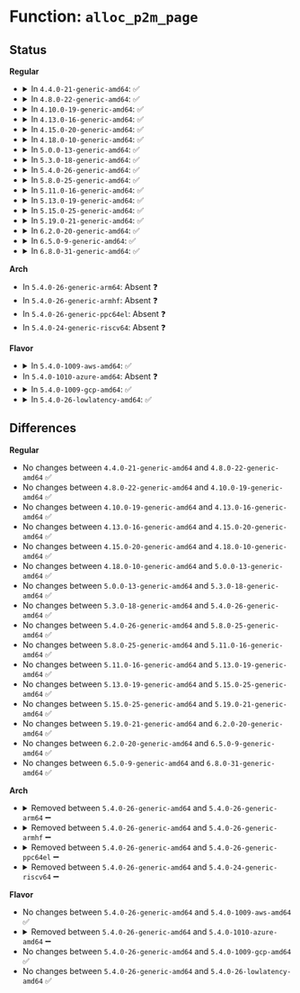 # Function: <code>alloc_p2m_page</code>

## Status
<b>Regular</b>
<ul>
<li>
<details>
<summary>In <code>4.4.0-21-generic-amd64</code>: ✅</summary>

```c
void * alloc_p2m_page()
```

```json
{
  "name": "alloc_p2m_page",
  "collision_type": "Unique Static",
  "inline_type": "No",
  "funcs": [
    {
      "addr": 18446744071587332608,
      "name": "alloc_p2m_page",
      "external": false,
      "loc": "arch/x86/xen/p2m.c:180",
      "file": "arch/x86/xen/p2m.c",
      "inline": "seen, unknown",
      "caller_inline": [],
      "caller_func": [
        "arch/x86/xen/p2m.c:xen_alloc_p2m_entry",
        "arch/x86/xen/p2m.c:xen_alloc_p2m_entry",
        "arch/x86/xen/p2m.c:xen_alloc_p2m_entry",
        "arch/x86/xen/p2m.c:xen_vmalloc_p2m_tree",
        "arch/x86/xen/p2m.c:xen_vmalloc_p2m_tree",
        "arch/x86/xen/p2m.c:xen_vmalloc_p2m_tree",
        "arch/x86/xen/p2m.c:xen_vmalloc_p2m_tree",
        "arch/x86/xen/p2m.c:xen_vmalloc_p2m_tree",
        "arch/x86/xen/p2m.c:xen_build_mfn_list_list",
        "arch/x86/xen/p2m.c:xen_build_mfn_list_list",
        "arch/x86/xen/p2m.c:xen_build_mfn_list_list",
        "arch/x86/xen/p2m.c:xen_build_mfn_list_list"
      ]
    }
  ],
  "symbols": [
    {
      "addr": 18446744071587332608,
      "name": "alloc_p2m_page",
      "section": ".text",
      "bind": "STB_LOCAL",
      "size": 51
    }
  ]
}
```
</details>
</li>
<li>
<details>
<summary>In <code>4.8.0-22-generic-amd64</code>: ✅</summary>

```c
void * alloc_p2m_page()
```

```json
{
  "name": "alloc_p2m_page",
  "collision_type": "Unique Static",
  "inline_type": "No",
  "funcs": [
    {
      "addr": 18446744071587831024,
      "name": "alloc_p2m_page",
      "external": false,
      "loc": "arch/x86/xen/p2m.c:180",
      "file": "arch/x86/xen/p2m.c",
      "inline": "seen, unknown",
      "caller_inline": [],
      "caller_func": [
        "arch/x86/xen/p2m.c:xen_alloc_p2m_entry",
        "arch/x86/xen/p2m.c:xen_alloc_p2m_entry",
        "arch/x86/xen/p2m.c:xen_alloc_p2m_entry",
        "arch/x86/xen/p2m.c:xen_build_mfn_list_list",
        "arch/x86/xen/p2m.c:xen_build_mfn_list_list",
        "arch/x86/xen/p2m.c:xen_build_mfn_list_list",
        "arch/x86/xen/p2m.c:xen_build_mfn_list_list",
        "arch/x86/xen/p2m.c:xen_vmalloc_p2m_tree",
        "arch/x86/xen/p2m.c:xen_vmalloc_p2m_tree",
        "arch/x86/xen/p2m.c:xen_vmalloc_p2m_tree",
        "arch/x86/xen/p2m.c:xen_vmalloc_p2m_tree",
        "arch/x86/xen/p2m.c:xen_vmalloc_p2m_tree"
      ]
    }
  ],
  "symbols": [
    {
      "addr": 18446744071587831024,
      "name": "alloc_p2m_page",
      "section": ".text",
      "bind": "STB_LOCAL",
      "size": 51
    }
  ]
}
```
</details>
</li>
<li>
<details>
<summary>In <code>4.10.0-19-generic-amd64</code>: ✅</summary>

```c
void * alloc_p2m_page()
```

```json
{
  "name": "alloc_p2m_page",
  "collision_type": "Unique Static",
  "inline_type": "No",
  "funcs": [
    {
      "addr": 18446744071588046352,
      "name": "alloc_p2m_page",
      "external": false,
      "loc": "arch/x86/xen/p2m.c:180",
      "file": "arch/x86/xen/p2m.c",
      "inline": "seen, unknown",
      "caller_inline": [],
      "caller_func": [
        "arch/x86/xen/p2m.c:xen_alloc_p2m_entry",
        "arch/x86/xen/p2m.c:xen_alloc_p2m_entry",
        "arch/x86/xen/p2m.c:xen_alloc_p2m_entry",
        "arch/x86/xen/p2m.c:xen_build_mfn_list_list",
        "arch/x86/xen/p2m.c:xen_build_mfn_list_list",
        "arch/x86/xen/p2m.c:xen_build_mfn_list_list",
        "arch/x86/xen/p2m.c:xen_build_mfn_list_list",
        "arch/x86/xen/p2m.c:xen_vmalloc_p2m_tree",
        "arch/x86/xen/p2m.c:xen_vmalloc_p2m_tree",
        "arch/x86/xen/p2m.c:xen_vmalloc_p2m_tree",
        "arch/x86/xen/p2m.c:xen_vmalloc_p2m_tree",
        "arch/x86/xen/p2m.c:xen_vmalloc_p2m_tree"
      ]
    }
  ],
  "symbols": [
    {
      "addr": 18446744071588046352,
      "name": "alloc_p2m_page",
      "section": ".text",
      "bind": "STB_LOCAL",
      "size": 51
    }
  ]
}
```
</details>
</li>
<li>
<details>
<summary>In <code>4.13.0-16-generic-amd64</code>: ✅</summary>

```c
void * alloc_p2m_page()
```

```json
{
  "name": "alloc_p2m_page",
  "collision_type": "Unique Static",
  "inline_type": "No",
  "funcs": [
    {
      "addr": 18446744071588273376,
      "name": "alloc_p2m_page",
      "external": false,
      "loc": "arch/x86/xen/p2m.c:180",
      "file": "arch/x86/xen/p2m.c",
      "inline": "seen, unknown",
      "caller_inline": [],
      "caller_func": [
        "arch/x86/xen/p2m.c:xen_alloc_p2m_entry",
        "arch/x86/xen/p2m.c:xen_alloc_p2m_entry",
        "arch/x86/xen/p2m.c:xen_alloc_p2m_entry",
        "arch/x86/xen/p2m.c:xen_build_mfn_list_list",
        "arch/x86/xen/p2m.c:xen_build_mfn_list_list",
        "arch/x86/xen/p2m.c:xen_build_mfn_list_list",
        "arch/x86/xen/p2m.c:xen_build_mfn_list_list",
        "arch/x86/xen/p2m.c:xen_vmalloc_p2m_tree",
        "arch/x86/xen/p2m.c:xen_vmalloc_p2m_tree",
        "arch/x86/xen/p2m.c:xen_vmalloc_p2m_tree",
        "arch/x86/xen/p2m.c:xen_vmalloc_p2m_tree",
        "arch/x86/xen/p2m.c:xen_vmalloc_p2m_tree"
      ]
    }
  ],
  "symbols": [
    {
      "addr": 18446744071588273376,
      "name": "alloc_p2m_page",
      "section": ".text",
      "bind": "STB_LOCAL",
      "size": 51
    }
  ]
}
```
</details>
</li>
<li>
<details>
<summary>In <code>4.15.0-20-generic-amd64</code>: ✅</summary>

```c
void * alloc_p2m_page()
```

```json
{
  "name": "alloc_p2m_page",
  "collision_type": "Unique Static",
  "inline_type": "No",
  "funcs": [
    {
      "addr": 18446744071588838784,
      "name": "alloc_p2m_page",
      "external": false,
      "loc": "arch/x86/xen/p2m.c:180",
      "file": "arch/x86/xen/p2m.c",
      "inline": "seen, unknown",
      "caller_inline": [],
      "caller_func": [
        "arch/x86/xen/p2m.c:xen_alloc_p2m_entry",
        "arch/x86/xen/p2m.c:xen_alloc_p2m_entry",
        "arch/x86/xen/p2m.c:xen_alloc_p2m_entry",
        "arch/x86/xen/p2m.c:xen_build_mfn_list_list",
        "arch/x86/xen/p2m.c:xen_build_mfn_list_list",
        "arch/x86/xen/p2m.c:xen_build_mfn_list_list",
        "arch/x86/xen/p2m.c:xen_build_mfn_list_list",
        "arch/x86/xen/p2m.c:xen_vmalloc_p2m_tree",
        "arch/x86/xen/p2m.c:xen_vmalloc_p2m_tree",
        "arch/x86/xen/p2m.c:xen_vmalloc_p2m_tree",
        "arch/x86/xen/p2m.c:xen_vmalloc_p2m_tree",
        "arch/x86/xen/p2m.c:xen_vmalloc_p2m_tree"
      ]
    }
  ],
  "symbols": [
    {
      "addr": 18446744071588838784,
      "name": "alloc_p2m_page",
      "section": ".text",
      "bind": "STB_LOCAL",
      "size": 51
    }
  ]
}
```
</details>
</li>
<li>
<details>
<summary>In <code>4.18.0-10-generic-amd64</code>: ✅</summary>

```c
void * alloc_p2m_page()
```

```json
{
  "name": "alloc_p2m_page",
  "collision_type": "Unique Static",
  "inline_type": "No",
  "funcs": [
    {
      "addr": 18446744071589218112,
      "name": "alloc_p2m_page",
      "external": false,
      "loc": "arch/x86/xen/p2m.c:180",
      "file": "arch/x86/xen/p2m.c",
      "inline": "seen, unknown",
      "caller_inline": [],
      "caller_func": [
        "arch/x86/xen/p2m.c:xen_alloc_p2m_entry",
        "arch/x86/xen/p2m.c:xen_alloc_p2m_entry",
        "arch/x86/xen/p2m.c:xen_alloc_p2m_entry",
        "arch/x86/xen/p2m.c:xen_build_mfn_list_list",
        "arch/x86/xen/p2m.c:xen_build_mfn_list_list",
        "arch/x86/xen/p2m.c:xen_build_mfn_list_list",
        "arch/x86/xen/p2m.c:xen_build_mfn_list_list",
        "arch/x86/xen/p2m.c:xen_vmalloc_p2m_tree",
        "arch/x86/xen/p2m.c:xen_vmalloc_p2m_tree",
        "arch/x86/xen/p2m.c:xen_vmalloc_p2m_tree",
        "arch/x86/xen/p2m.c:xen_vmalloc_p2m_tree",
        "arch/x86/xen/p2m.c:xen_vmalloc_p2m_tree"
      ]
    }
  ],
  "symbols": [
    {
      "addr": 18446744071589218112,
      "name": "alloc_p2m_page",
      "section": ".text",
      "bind": "STB_LOCAL",
      "size": 51
    }
  ]
}
```
</details>
</li>
<li>
<details>
<summary>In <code>5.0.0-13-generic-amd64</code>: ✅</summary>

```c
void * alloc_p2m_page()
```

```json
{
  "name": "alloc_p2m_page",
  "collision_type": "Unique Static",
  "inline_type": "No",
  "funcs": [
    {
      "addr": 18446744071589460144,
      "name": "alloc_p2m_page",
      "external": false,
      "loc": "arch/x86/xen/p2m.c:182",
      "file": "arch/x86/xen/p2m.c",
      "inline": "seen, unknown",
      "caller_inline": [],
      "caller_func": [
        "arch/x86/xen/p2m.c:xen_alloc_p2m_entry",
        "arch/x86/xen/p2m.c:xen_alloc_p2m_entry",
        "arch/x86/xen/p2m.c:xen_alloc_p2m_entry",
        "arch/x86/xen/p2m.c:xen_build_mfn_list_list",
        "arch/x86/xen/p2m.c:xen_build_mfn_list_list",
        "arch/x86/xen/p2m.c:xen_build_mfn_list_list",
        "arch/x86/xen/p2m.c:xen_build_mfn_list_list",
        "arch/x86/xen/p2m.c:xen_vmalloc_p2m_tree",
        "arch/x86/xen/p2m.c:xen_vmalloc_p2m_tree",
        "arch/x86/xen/p2m.c:xen_vmalloc_p2m_tree",
        "arch/x86/xen/p2m.c:xen_vmalloc_p2m_tree",
        "arch/x86/xen/p2m.c:xen_vmalloc_p2m_tree"
      ]
    }
  ],
  "symbols": [
    {
      "addr": 18446744071589460144,
      "name": "alloc_p2m_page",
      "section": ".text",
      "bind": "STB_LOCAL",
      "size": 57
    }
  ]
}
```
</details>
</li>
<li>
<details>
<summary>In <code>5.3.0-18-generic-amd64</code>: ✅</summary>

```c
void * alloc_p2m_page()
```

```json
{
  "name": "alloc_p2m_page",
  "collision_type": "Unique Static",
  "inline_type": "No",
  "funcs": [
    {
      "addr": 18446744071589920896,
      "name": "alloc_p2m_page",
      "external": false,
      "loc": "arch/x86/xen/p2m.c:182",
      "file": "arch/x86/xen/p2m.c",
      "inline": "seen, unknown",
      "caller_inline": [],
      "caller_func": [
        "arch/x86/xen/p2m.c:xen_alloc_p2m_entry",
        "arch/x86/xen/p2m.c:xen_alloc_p2m_entry",
        "arch/x86/xen/p2m.c:xen_alloc_p2m_entry",
        "arch/x86/xen/p2m.c:xen_rebuild_p2m_list",
        "arch/x86/xen/p2m.c:xen_rebuild_p2m_list",
        "arch/x86/xen/p2m.c:xen_rebuild_p2m_list",
        "arch/x86/xen/p2m.c:xen_rebuild_p2m_list",
        "arch/x86/xen/p2m.c:xen_rebuild_p2m_list",
        "arch/x86/xen/p2m.c:xen_build_mfn_list_list",
        "arch/x86/xen/p2m.c:xen_build_mfn_list_list",
        "arch/x86/xen/p2m.c:xen_build_mfn_list_list",
        "arch/x86/xen/p2m.c:xen_build_mfn_list_list"
      ]
    }
  ],
  "symbols": [
    {
      "addr": 18446744071589920896,
      "name": "alloc_p2m_page",
      "section": ".text",
      "bind": "STB_LOCAL",
      "size": 89
    }
  ]
}
```
</details>
</li>
<li>
<details>
<summary>In <code>5.4.0-26-generic-amd64</code>: ✅</summary>

```c
void * alloc_p2m_page()
```

```json
{
  "name": "alloc_p2m_page",
  "collision_type": "Unique Static",
  "inline_type": "No",
  "funcs": [
    {
      "addr": 18446744071590147088,
      "name": "alloc_p2m_page",
      "external": false,
      "loc": "arch/x86/xen/p2m.c:182",
      "file": "arch/x86/xen/p2m.c",
      "inline": "seen, unknown",
      "caller_inline": [],
      "caller_func": [
        "arch/x86/xen/p2m.c:xen_alloc_p2m_entry",
        "arch/x86/xen/p2m.c:xen_alloc_p2m_entry",
        "arch/x86/xen/p2m.c:xen_alloc_p2m_entry",
        "arch/x86/xen/p2m.c:xen_rebuild_p2m_list",
        "arch/x86/xen/p2m.c:xen_rebuild_p2m_list",
        "arch/x86/xen/p2m.c:xen_rebuild_p2m_list",
        "arch/x86/xen/p2m.c:xen_rebuild_p2m_list",
        "arch/x86/xen/p2m.c:xen_rebuild_p2m_list",
        "arch/x86/xen/p2m.c:xen_build_mfn_list_list",
        "arch/x86/xen/p2m.c:xen_build_mfn_list_list",
        "arch/x86/xen/p2m.c:xen_build_mfn_list_list",
        "arch/x86/xen/p2m.c:xen_build_mfn_list_list"
      ]
    }
  ],
  "symbols": [
    {
      "addr": 18446744071590147088,
      "name": "alloc_p2m_page",
      "section": ".text",
      "bind": "STB_LOCAL",
      "size": 89
    }
  ]
}
```
</details>
</li>
<li>
<details>
<summary>In <code>5.8.0-25-generic-amd64</code>: ✅</summary>

```c
void * alloc_p2m_page()
```

```json
{
  "name": "alloc_p2m_page",
  "collision_type": "Unique Static",
  "inline_type": "No",
  "funcs": [
    {
      "addr": 18446744071591165584,
      "name": "alloc_p2m_page",
      "external": false,
      "loc": "arch/x86/xen/p2m.c:182",
      "file": "arch/x86/xen/p2m.c",
      "inline": "seen, unknown",
      "caller_inline": [],
      "caller_func": [
        "arch/x86/xen/p2m.c:xen_alloc_p2m_entry",
        "arch/x86/xen/p2m.c:xen_alloc_p2m_entry",
        "arch/x86/xen/p2m.c:alloc_p2m_pmd",
        "arch/x86/xen/p2m.c:xen_rebuild_p2m_list",
        "arch/x86/xen/p2m.c:xen_rebuild_p2m_list",
        "arch/x86/xen/p2m.c:xen_rebuild_p2m_list",
        "arch/x86/xen/p2m.c:xen_rebuild_p2m_list",
        "arch/x86/xen/p2m.c:xen_rebuild_p2m_list",
        "arch/x86/xen/p2m.c:xen_build_mfn_list_list",
        "arch/x86/xen/p2m.c:xen_build_mfn_list_list",
        "arch/x86/xen/p2m.c:xen_build_mfn_list_list",
        "arch/x86/xen/p2m.c:xen_build_mfn_list_list"
      ]
    }
  ],
  "symbols": [
    {
      "addr": 18446744071591165584,
      "name": "alloc_p2m_page",
      "section": ".text",
      "bind": "STB_LOCAL",
      "size": 89
    }
  ]
}
```
</details>
</li>
<li>
<details>
<summary>In <code>5.11.0-16-generic-amd64</code>: ✅</summary>

```c
void * alloc_p2m_page()
```

```json
{
  "name": "alloc_p2m_page",
  "collision_type": "Unique Static",
  "inline_type": "No",
  "funcs": [
    {
      "addr": 18446744071591661088,
      "name": "alloc_p2m_page",
      "external": false,
      "loc": "arch/x86/xen/p2m.c:182",
      "file": "arch/x86/xen/p2m.c",
      "inline": "seen, unknown",
      "caller_inline": [],
      "caller_func": [
        "arch/x86/xen/p2m.c:xen_alloc_p2m_entry",
        "arch/x86/xen/p2m.c:xen_alloc_p2m_entry",
        "arch/x86/xen/p2m.c:alloc_p2m_pmd",
        "arch/x86/xen/p2m.c:xen_rebuild_p2m_list",
        "arch/x86/xen/p2m.c:xen_rebuild_p2m_list",
        "arch/x86/xen/p2m.c:xen_rebuild_p2m_list",
        "arch/x86/xen/p2m.c:xen_rebuild_p2m_list",
        "arch/x86/xen/p2m.c:xen_rebuild_p2m_list",
        "arch/x86/xen/p2m.c:xen_build_mfn_list_list",
        "arch/x86/xen/p2m.c:xen_build_mfn_list_list",
        "arch/x86/xen/p2m.c:xen_build_mfn_list_list",
        "arch/x86/xen/p2m.c:xen_build_mfn_list_list"
      ]
    }
  ],
  "symbols": [
    {
      "addr": 18446744071591661088,
      "name": "alloc_p2m_page",
      "section": ".text",
      "bind": "STB_LOCAL",
      "size": 91
    }
  ]
}
```
</details>
</li>
<li>
<details>
<summary>In <code>5.13.0-19-generic-amd64</code>: ✅</summary>

```c
void * alloc_p2m_page()
```

```json
{
  "name": "alloc_p2m_page",
  "collision_type": "Unique Static",
  "inline_type": "No",
  "funcs": [
    {
      "addr": 18446744071591604704,
      "name": "alloc_p2m_page",
      "external": false,
      "loc": "arch/x86/xen/p2m.c:182",
      "file": "arch/x86/xen/p2m.c",
      "inline": "seen, unknown",
      "caller_inline": [],
      "caller_func": [
        "arch/x86/xen/p2m.c:xen_alloc_p2m_entry",
        "arch/x86/xen/p2m.c:xen_alloc_p2m_entry",
        "arch/x86/xen/p2m.c:alloc_p2m_pmd",
        "arch/x86/xen/p2m.c:xen_rebuild_p2m_list",
        "arch/x86/xen/p2m.c:xen_rebuild_p2m_list",
        "arch/x86/xen/p2m.c:xen_rebuild_p2m_list",
        "arch/x86/xen/p2m.c:xen_rebuild_p2m_list",
        "arch/x86/xen/p2m.c:xen_rebuild_p2m_list",
        "arch/x86/xen/p2m.c:xen_build_mfn_list_list",
        "arch/x86/xen/p2m.c:xen_build_mfn_list_list",
        "arch/x86/xen/p2m.c:xen_build_mfn_list_list",
        "arch/x86/xen/p2m.c:xen_build_mfn_list_list"
      ]
    }
  ],
  "symbols": [
    {
      "addr": 18446744071591604704,
      "name": "alloc_p2m_page",
      "section": ".text",
      "bind": "STB_LOCAL",
      "size": 91
    }
  ]
}
```
</details>
</li>
<li>
<details>
<summary>In <code>5.15.0-25-generic-amd64</code>: ✅</summary>

```c
void * alloc_p2m_page()
```

```json
{
  "name": "alloc_p2m_page",
  "collision_type": "Unique Static",
  "inline_type": "No",
  "funcs": [
    {
      "addr": 18446744071592777808,
      "name": "alloc_p2m_page",
      "external": false,
      "loc": "arch/x86/xen/p2m.c:182",
      "file": "arch/x86/xen/p2m.c",
      "inline": "seen, unknown",
      "caller_inline": [],
      "caller_func": [
        "arch/x86/xen/p2m.c:xen_alloc_p2m_entry",
        "arch/x86/xen/p2m.c:xen_alloc_p2m_entry",
        "arch/x86/xen/p2m.c:alloc_p2m_pmd",
        "arch/x86/xen/p2m.c:xen_rebuild_p2m_list",
        "arch/x86/xen/p2m.c:xen_rebuild_p2m_list",
        "arch/x86/xen/p2m.c:xen_rebuild_p2m_list",
        "arch/x86/xen/p2m.c:xen_rebuild_p2m_list",
        "arch/x86/xen/p2m.c:xen_rebuild_p2m_list",
        "arch/x86/xen/p2m.c:xen_build_mfn_list_list",
        "arch/x86/xen/p2m.c:xen_build_mfn_list_list",
        "arch/x86/xen/p2m.c:xen_build_mfn_list_list",
        "arch/x86/xen/p2m.c:xen_build_mfn_list_list"
      ]
    }
  ],
  "symbols": [
    {
      "addr": 18446744071592777808,
      "name": "alloc_p2m_page",
      "section": ".text",
      "bind": "STB_LOCAL",
      "size": 91
    }
  ]
}
```
</details>
</li>
<li>
<details>
<summary>In <code>5.19.0-21-generic-amd64</code>: ✅</summary>

```c
void * alloc_p2m_page()
```

```json
{
  "name": "alloc_p2m_page",
  "collision_type": "Unique Static",
  "inline_type": "No",
  "funcs": [
    {
      "addr": 18446744071594675536,
      "name": "alloc_p2m_page",
      "external": false,
      "loc": "arch/x86/xen/p2m.c:182",
      "file": "arch/x86/xen/p2m.c",
      "inline": "seen, unknown",
      "caller_inline": [],
      "caller_func": [
        "arch/x86/xen/p2m.c:xen_alloc_p2m_entry",
        "arch/x86/xen/p2m.c:xen_alloc_p2m_entry",
        "arch/x86/xen/p2m.c:alloc_p2m_pmd",
        "arch/x86/xen/p2m.c:xen_rebuild_p2m_list",
        "arch/x86/xen/p2m.c:xen_rebuild_p2m_list",
        "arch/x86/xen/p2m.c:xen_rebuild_p2m_list",
        "arch/x86/xen/p2m.c:xen_rebuild_p2m_list",
        "arch/x86/xen/p2m.c:xen_rebuild_p2m_list",
        "arch/x86/xen/p2m.c:xen_build_mfn_list_list",
        "arch/x86/xen/p2m.c:xen_build_mfn_list_list",
        "arch/x86/xen/p2m.c:xen_build_mfn_list_list",
        "arch/x86/xen/p2m.c:xen_build_mfn_list_list"
      ]
    }
  ],
  "symbols": [
    {
      "addr": 18446744071594675536,
      "name": "alloc_p2m_page",
      "section": ".text",
      "bind": "STB_LOCAL",
      "size": 106
    }
  ]
}
```
</details>
</li>
<li>
<details>
<summary>In <code>6.2.0-20-generic-amd64</code>: ✅</summary>

```c
void * alloc_p2m_page()
```

```json
{
  "name": "alloc_p2m_page",
  "collision_type": "Unique Static",
  "inline_type": "No",
  "funcs": [
    {
      "addr": 18446744071596410896,
      "name": "alloc_p2m_page",
      "external": false,
      "loc": "arch/x86/xen/p2m.c:177",
      "file": "arch/x86/xen/p2m.c",
      "inline": "seen, unknown",
      "caller_inline": [],
      "caller_func": [
        "arch/x86/xen/p2m.c:xen_alloc_p2m_entry",
        "arch/x86/xen/p2m.c:xen_alloc_p2m_entry",
        "arch/x86/xen/p2m.c:alloc_p2m_pmd",
        "arch/x86/xen/p2m.c:xen_rebuild_p2m_list",
        "arch/x86/xen/p2m.c:xen_rebuild_p2m_list",
        "arch/x86/xen/p2m.c:xen_rebuild_p2m_list",
        "arch/x86/xen/p2m.c:xen_rebuild_p2m_list",
        "arch/x86/xen/p2m.c:xen_rebuild_p2m_list",
        "arch/x86/xen/p2m.c:xen_build_mfn_list_list",
        "arch/x86/xen/p2m.c:xen_build_mfn_list_list",
        "arch/x86/xen/p2m.c:xen_build_mfn_list_list",
        "arch/x86/xen/p2m.c:xen_build_mfn_list_list"
      ]
    }
  ],
  "symbols": [
    {
      "addr": 18446744071596410896,
      "name": "alloc_p2m_page",
      "section": ".text",
      "bind": "STB_LOCAL",
      "size": 106
    }
  ]
}
```
</details>
</li>
<li>
<details>
<summary>In <code>6.5.0-9-generic-amd64</code>: ✅</summary>

```c
void * alloc_p2m_page()
```

```json
{
  "name": "alloc_p2m_page",
  "collision_type": "Unique Static",
  "inline_type": "No",
  "funcs": [
    {
      "addr": 18446744071596950720,
      "name": "alloc_p2m_page",
      "external": false,
      "loc": "arch/x86/xen/p2m.c:177",
      "file": "arch/x86/xen/p2m.c",
      "inline": "seen, unknown",
      "caller_inline": [],
      "caller_func": [
        "arch/x86/xen/p2m.c:xen_alloc_p2m_entry",
        "arch/x86/xen/p2m.c:xen_alloc_p2m_entry",
        "arch/x86/xen/p2m.c:alloc_p2m_pmd",
        "arch/x86/xen/p2m.c:xen_rebuild_p2m_list",
        "arch/x86/xen/p2m.c:xen_rebuild_p2m_list",
        "arch/x86/xen/p2m.c:xen_rebuild_p2m_list",
        "arch/x86/xen/p2m.c:xen_rebuild_p2m_list",
        "arch/x86/xen/p2m.c:xen_rebuild_p2m_list",
        "arch/x86/xen/p2m.c:xen_build_mfn_list_list",
        "arch/x86/xen/p2m.c:xen_build_mfn_list_list",
        "arch/x86/xen/p2m.c:xen_build_mfn_list_list",
        "arch/x86/xen/p2m.c:xen_build_mfn_list_list"
      ]
    }
  ],
  "symbols": [
    {
      "addr": 18446744071596950720,
      "name": "alloc_p2m_page",
      "section": ".text",
      "bind": "STB_LOCAL",
      "size": 106
    }
  ]
}
```
</details>
</li>
<li>
<details>
<summary>In <code>6.8.0-31-generic-amd64</code>: ✅</summary>

```c
void * alloc_p2m_page()
```

```json
{
  "name": "alloc_p2m_page",
  "collision_type": "Unique Static",
  "inline_type": "No",
  "funcs": [
    {
      "addr": 18446744071597878240,
      "name": "alloc_p2m_page",
      "external": false,
      "loc": "arch/x86/xen/p2m.c:177",
      "file": "arch/x86/xen/p2m.c",
      "inline": "seen, unknown",
      "caller_inline": [],
      "caller_func": [
        "arch/x86/xen/p2m.c:xen_alloc_p2m_entry",
        "arch/x86/xen/p2m.c:xen_alloc_p2m_entry",
        "arch/x86/xen/p2m.c:alloc_p2m_pmd",
        "arch/x86/xen/p2m.c:xen_rebuild_p2m_list",
        "arch/x86/xen/p2m.c:xen_rebuild_p2m_list",
        "arch/x86/xen/p2m.c:xen_rebuild_p2m_list",
        "arch/x86/xen/p2m.c:xen_rebuild_p2m_list",
        "arch/x86/xen/p2m.c:xen_rebuild_p2m_list",
        "arch/x86/xen/p2m.c:xen_build_mfn_list_list",
        "arch/x86/xen/p2m.c:xen_build_mfn_list_list",
        "arch/x86/xen/p2m.c:xen_build_mfn_list_list",
        "arch/x86/xen/p2m.c:xen_build_mfn_list_list"
      ]
    }
  ],
  "symbols": [
    {
      "addr": 18446744071597878240,
      "name": "alloc_p2m_page",
      "section": ".text",
      "bind": "STB_LOCAL",
      "size": 106
    }
  ]
}
```
</details>
</li>
</ul>
<b>Arch</b>
<ul>
<li>
In <code>5.4.0-26-generic-arm64</code>: Absent ❓
</li>
<li>
In <code>5.4.0-26-generic-armhf</code>: Absent ❓
</li>
<li>
In <code>5.4.0-26-generic-ppc64el</code>: Absent ❓
</li>
<li>
In <code>5.4.0-24-generic-riscv64</code>: Absent ❓
</li>
</ul>
<b>Flavor</b>
<ul>
<li>
<details>
<summary>In <code>5.4.0-1009-aws-amd64</code>: ✅</summary>

```c
void * alloc_p2m_page()
```

```json
{
  "name": "alloc_p2m_page",
  "collision_type": "Unique Static",
  "inline_type": "No",
  "funcs": [
    {
      "addr": 18446744071589749376,
      "name": "alloc_p2m_page",
      "external": false,
      "loc": "arch/x86/xen/p2m.c:182",
      "file": "arch/x86/xen/p2m.c",
      "inline": "seen, unknown",
      "caller_inline": [],
      "caller_func": [
        "arch/x86/xen/p2m.c:xen_alloc_p2m_entry",
        "arch/x86/xen/p2m.c:xen_alloc_p2m_entry",
        "arch/x86/xen/p2m.c:xen_alloc_p2m_entry",
        "arch/x86/xen/p2m.c:xen_rebuild_p2m_list",
        "arch/x86/xen/p2m.c:xen_rebuild_p2m_list",
        "arch/x86/xen/p2m.c:xen_rebuild_p2m_list",
        "arch/x86/xen/p2m.c:xen_rebuild_p2m_list",
        "arch/x86/xen/p2m.c:xen_rebuild_p2m_list",
        "arch/x86/xen/p2m.c:xen_build_mfn_list_list",
        "arch/x86/xen/p2m.c:xen_build_mfn_list_list",
        "arch/x86/xen/p2m.c:xen_build_mfn_list_list",
        "arch/x86/xen/p2m.c:xen_build_mfn_list_list"
      ]
    }
  ],
  "symbols": [
    {
      "addr": 18446744071589749376,
      "name": "alloc_p2m_page",
      "section": ".text",
      "bind": "STB_LOCAL",
      "size": 89
    }
  ]
}
```
</details>
</li>
<li>
In <code>5.4.0-1010-azure-amd64</code>: Absent ❓
</li>
<li>
<details>
<summary>In <code>5.4.0-1009-gcp-amd64</code>: ✅</summary>

```c
void * alloc_p2m_page()
```

```json
{
  "name": "alloc_p2m_page",
  "collision_type": "Unique Static",
  "inline_type": "No",
  "funcs": [
    {
      "addr": 18446744071590192784,
      "name": "alloc_p2m_page",
      "external": false,
      "loc": "arch/x86/xen/p2m.c:182",
      "file": "arch/x86/xen/p2m.c",
      "inline": "seen, unknown",
      "caller_inline": [],
      "caller_func": [
        "arch/x86/xen/p2m.c:xen_alloc_p2m_entry",
        "arch/x86/xen/p2m.c:xen_alloc_p2m_entry",
        "arch/x86/xen/p2m.c:xen_alloc_p2m_entry",
        "arch/x86/xen/p2m.c:xen_rebuild_p2m_list",
        "arch/x86/xen/p2m.c:xen_rebuild_p2m_list",
        "arch/x86/xen/p2m.c:xen_rebuild_p2m_list",
        "arch/x86/xen/p2m.c:xen_rebuild_p2m_list",
        "arch/x86/xen/p2m.c:xen_rebuild_p2m_list",
        "arch/x86/xen/p2m.c:xen_build_mfn_list_list",
        "arch/x86/xen/p2m.c:xen_build_mfn_list_list",
        "arch/x86/xen/p2m.c:xen_build_mfn_list_list",
        "arch/x86/xen/p2m.c:xen_build_mfn_list_list"
      ]
    }
  ],
  "symbols": [
    {
      "addr": 18446744071590192784,
      "name": "alloc_p2m_page",
      "section": ".text",
      "bind": "STB_LOCAL",
      "size": 89
    }
  ]
}
```
</details>
</li>
<li>
<details>
<summary>In <code>5.4.0-26-lowlatency-amd64</code>: ✅</summary>

```c
void * alloc_p2m_page()
```

```json
{
  "name": "alloc_p2m_page",
  "collision_type": "Unique Static",
  "inline_type": "No",
  "funcs": [
    {
      "addr": 18446744071590243216,
      "name": "alloc_p2m_page",
      "external": false,
      "loc": "arch/x86/xen/p2m.c:182",
      "file": "arch/x86/xen/p2m.c",
      "inline": "seen, unknown",
      "caller_inline": [],
      "caller_func": [
        "arch/x86/xen/p2m.c:xen_alloc_p2m_entry",
        "arch/x86/xen/p2m.c:xen_alloc_p2m_entry",
        "arch/x86/xen/p2m.c:xen_alloc_p2m_entry",
        "arch/x86/xen/p2m.c:xen_rebuild_p2m_list",
        "arch/x86/xen/p2m.c:xen_rebuild_p2m_list",
        "arch/x86/xen/p2m.c:xen_rebuild_p2m_list",
        "arch/x86/xen/p2m.c:xen_rebuild_p2m_list",
        "arch/x86/xen/p2m.c:xen_rebuild_p2m_list",
        "arch/x86/xen/p2m.c:xen_build_mfn_list_list",
        "arch/x86/xen/p2m.c:xen_build_mfn_list_list",
        "arch/x86/xen/p2m.c:xen_build_mfn_list_list",
        "arch/x86/xen/p2m.c:xen_build_mfn_list_list"
      ]
    }
  ],
  "symbols": [
    {
      "addr": 18446744071590243216,
      "name": "alloc_p2m_page",
      "section": ".text",
      "bind": "STB_LOCAL",
      "size": 89
    }
  ]
}
```
</details>
</li>
</ul>

## Differences
<b>Regular</b>
<ul>
<li>
No changes between <code>4.4.0-21-generic-amd64</code> and <code>4.8.0-22-generic-amd64</code> ✅
</li>
<li>
No changes between <code>4.8.0-22-generic-amd64</code> and <code>4.10.0-19-generic-amd64</code> ✅
</li>
<li>
No changes between <code>4.10.0-19-generic-amd64</code> and <code>4.13.0-16-generic-amd64</code> ✅
</li>
<li>
No changes between <code>4.13.0-16-generic-amd64</code> and <code>4.15.0-20-generic-amd64</code> ✅
</li>
<li>
No changes between <code>4.15.0-20-generic-amd64</code> and <code>4.18.0-10-generic-amd64</code> ✅
</li>
<li>
No changes between <code>4.18.0-10-generic-amd64</code> and <code>5.0.0-13-generic-amd64</code> ✅
</li>
<li>
No changes between <code>5.0.0-13-generic-amd64</code> and <code>5.3.0-18-generic-amd64</code> ✅
</li>
<li>
No changes between <code>5.3.0-18-generic-amd64</code> and <code>5.4.0-26-generic-amd64</code> ✅
</li>
<li>
No changes between <code>5.4.0-26-generic-amd64</code> and <code>5.8.0-25-generic-amd64</code> ✅
</li>
<li>
No changes between <code>5.8.0-25-generic-amd64</code> and <code>5.11.0-16-generic-amd64</code> ✅
</li>
<li>
No changes between <code>5.11.0-16-generic-amd64</code> and <code>5.13.0-19-generic-amd64</code> ✅
</li>
<li>
No changes between <code>5.13.0-19-generic-amd64</code> and <code>5.15.0-25-generic-amd64</code> ✅
</li>
<li>
No changes between <code>5.15.0-25-generic-amd64</code> and <code>5.19.0-21-generic-amd64</code> ✅
</li>
<li>
No changes between <code>5.19.0-21-generic-amd64</code> and <code>6.2.0-20-generic-amd64</code> ✅
</li>
<li>
No changes between <code>6.2.0-20-generic-amd64</code> and <code>6.5.0-9-generic-amd64</code> ✅
</li>
<li>
No changes between <code>6.5.0-9-generic-amd64</code> and <code>6.8.0-31-generic-amd64</code> ✅
</li>
</ul>
<b>Arch</b>
<ul>
<li>
<details>
<summary>Removed between <code>5.4.0-26-generic-amd64</code> and <code>5.4.0-26-generic-arm64</code> ➖</summary>

```c
void * alloc_p2m_page()
```
</details>
</li>
<li>
<details>
<summary>Removed between <code>5.4.0-26-generic-amd64</code> and <code>5.4.0-26-generic-armhf</code> ➖</summary>

```c
void * alloc_p2m_page()
```
</details>
</li>
<li>
<details>
<summary>Removed between <code>5.4.0-26-generic-amd64</code> and <code>5.4.0-26-generic-ppc64el</code> ➖</summary>

```c
void * alloc_p2m_page()
```
</details>
</li>
<li>
<details>
<summary>Removed between <code>5.4.0-26-generic-amd64</code> and <code>5.4.0-24-generic-riscv64</code> ➖</summary>

```c
void * alloc_p2m_page()
```
</details>
</li>
</ul>
<b>Flavor</b>
<ul>
<li>
No changes between <code>5.4.0-26-generic-amd64</code> and <code>5.4.0-1009-aws-amd64</code> ✅
</li>
<li>
<details>
<summary>Removed between <code>5.4.0-26-generic-amd64</code> and <code>5.4.0-1010-azure-amd64</code> ➖</summary>

```c
void * alloc_p2m_page()
```
</details>
</li>
<li>
No changes between <code>5.4.0-26-generic-amd64</code> and <code>5.4.0-1009-gcp-amd64</code> ✅
</li>
<li>
No changes between <code>5.4.0-26-generic-amd64</code> and <code>5.4.0-26-lowlatency-amd64</code> ✅
</li>
</ul>
